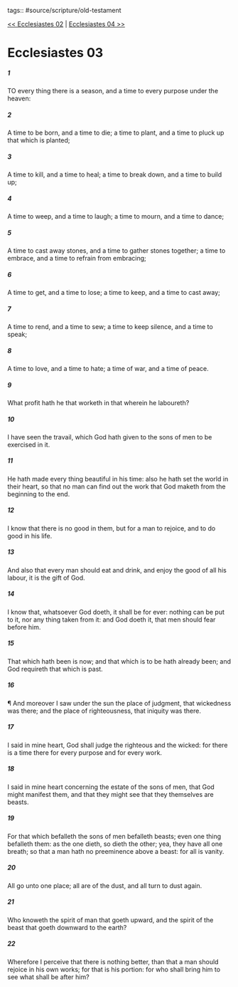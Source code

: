 tags:: #source/scripture/old-testament

[<< Ecclesiastes 02](old-testament/21_Ecclesiastes/Ecclesiastes_02.md) | [Ecclesiastes 04 >>](old-testament/21_Ecclesiastes/Ecclesiastes_04.md)

# Ecclesiastes 03

##### 1

TO every thing there is a season, and a time to every purpose under the heaven:

##### 2

A time to be born, and a time to die; a time to plant, and a time to pluck up that which is planted;

##### 3

A time to kill, and a time to heal; a time to break down, and a time to build up;

##### 4

A time to weep, and a time to laugh; a time to mourn, and a time to dance;

##### 5

A time to cast away stones, and a time to gather stones together; a time to embrace, and a time to refrain from embracing;

##### 6

A time to get, and a time to lose; a time to keep, and a time to cast away;

##### 7

A time to rend, and a time to sew; a time to keep silence, and a time to speak;

##### 8

A time to love, and a time to hate; a time of war, and a time of peace.

##### 9

What profit hath he that worketh in that wherein he laboureth?

##### 10

I have seen the travail, which God hath given to the sons of men to be exercised in it.

##### 11

He hath made every thing beautiful in his time: also he hath set the world in their heart, so that no man can find out the work that God maketh from the beginning to the end.

##### 12

I know that there is no good in them, but for a man to rejoice, and to do good in his life.

##### 13

And also that every man should eat and drink, and enjoy the good of all his labour, it is the gift of God.

##### 14

I know that, whatsoever God doeth, it shall be for ever: nothing can be put to it, nor any thing taken from it: and God doeth it, that men should fear before him.

##### 15

That which hath been is now; and that which is to be hath already been; and God requireth that which is past.

##### 16

¶ And moreover I saw under the sun the place of judgment, that wickedness was there; and the place of righteousness, that iniquity was there.

##### 17

I said in mine heart, God shall judge the righteous and the wicked: for there is a time there for every purpose and for every work.

##### 18

I said in mine heart concerning the estate of the sons of men, that God might manifest them, and that they might see that they themselves are beasts.

##### 19

For that which befalleth the sons of men befalleth beasts; even one thing befalleth them: as the one dieth, so dieth the other; yea, they have all one breath; so that a man hath no preeminence above a beast: for all is vanity.

##### 20

All go unto one place; all are of the dust, and all turn to dust again.

##### 21

Who knoweth the spirit of man that goeth upward, and the spirit of the beast that goeth downward to the earth?

##### 22

Wherefore I perceive that there is nothing better, than that a man should rejoice in his own works; for that is his portion: for who shall bring him to see what shall be after him?
